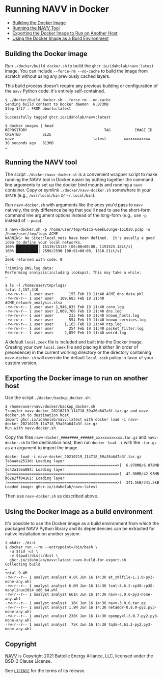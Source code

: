 # Running NAVV in Docker

* [Building the Docker Image](#Build)
* [Running the NAVV Tool](#Run)
* [Exporting the Docker Image to Run on Another Host](#Export)
* [Using the Docker Image as a Build Environment](#BuildEnv)


## <a name="Build"></a>Building the Docker image

Run `./docker/build_docker.sh` to build the `ghcr.io/idaholab/navv:latest` image. You can include `--force-rm --no-cache` to build the image from scratch without using any previously cached layers.

This build process doesn't require any previous building or configuration of the `navv` Python code: it's entirely self-contained.

```shell
$ ./docker/build_docker.sh --force-rm --no-cache
Sending build context to Docker daemon  6.873MB
Step 1/17 : FROM ubuntu:latest
…
Successfully tagged ghcr.io/idaholab/navv:latest

$ docker images | head
REPOSITORY                                   TAG           IMAGE ID       CREATED          SIZE
navv                                    latest        xxxxxxxxxxxx   38 seconds ago   313MB
…
```

## <a name="Run"></a>Running the NAVV tool

The script `./docker/navv-docker.sh` is a convenient wrapper script to make running the NAVV tool in Docker easier by putting together the command line arguments to set up the docker bind mounts and running a `navv` container. Copy or symlink `./docker/navv-docker.sh` somewhere in your `$PATH` (e.g., `/usr/local/bin` or `~/.local/bin`).

Run `navv-docker.sh` with arguments like the ones you'd pass to `navv` natively, the only difference being that you'll need to use the short-form command line argument options instead of the long-form (e.g., use `-p` instead of `--pcap`).

```shell
$ navv-docker.sh -p /home/user/tmp/4SICS-GeekLounge-151020.pcap -o /home/user/tmp/logs ACME
WARNING: No Site::local_nets have been defined.  It's usually a good idea to define your local networks.
100%|██████████| 15139/15139 [00:00<00:00, 1191525.18it/s]
100%|██████████| 2590/2590 [00:01<00:00, 1510.21it/s]
…
Zeek returned with code: 0
…
Trimming DNS.log data:
Performing analysis(including lookups). This may take a while:
…

$ ls -l /home/user/tmp/logs/
total 4,157,440
-rw-rw-r-- 1 user user       155 Feb 19 11:40 ACME_dns_data.pkl
-rw-rw-r-- 1 user user   109,683 Feb 19 11:40 ACME_network_analysis.xlsx
-rw-rw-r-- 1 user user 1,946,035 Feb 19 11:40 conn.log
-rw-rw-r-- 1 user user 2,069,766 Feb 19 11:40 dns.log
-rw-rw-r-- 1 user user       233 Feb 19 11:40 known_hosts.log
-rw-rw-r-- 1 user user       554 Feb 19 11:40 known_services.log
-rw-rw-r-- 1 user user     1,165 Feb 19 11:40 ntp.log
-rw-rw-r-- 1 user user       254 Feb 19 11:40 packet_filter.log
-rw-rw-r-- 1 user user     2,859 Feb 19 11:40 weird.log
```

A default `local.zeek` file is included and built into the Docker image. Creating your own `local.zeek` file and placing it either (in order of precedence) in the current working directory or the directory containing `navv-docker.sh` will override the default `local.zeek` policy in favor of your custom version.

## <a name="Export"></a>Exporting the Docker image to run on another host

Use the script `./docker/backup_docker.sh`:

```shell
$ /home/user/navv/docker/backup_docker.sh
Transfer navv-docker_20210219_114718_59a26a647a3f.tar.gz and navv-docker.sh to destination host
Import ghcr.io/idaholab/navv:latest with docker load -i navv-docker_20210219_114718_59a26a647a3f.tar.gz
Run with navv-docker.sh
```

Copy the files `navv-docker_########_######_xxxxxxxxxxxx.tar.gz` and `navv-docker.sh` to the destination host, then run `docker load -i` with the `.tar.gz` as an argument to import the image.

```shell
docker load -i navv-docker_20210219_114718_59a26a647a3f.tar.gz 
7a8aada2513d: Loading layer [==================================================>]  6.878MB/6.878MB
5c42a13ea084: Loading layer [==================================================>]  42.98MB/42.98MB
b62a2ff84161: Loading layer [==================================================>]  341.5kB/341.5kB
Loaded image: ghcr.io/idaholab/navv:latest
```

Then use `navv-docker.sh` as described above.

## <a name="BuildEnv"></a>Using the Docker image as a build environment

It's possible to use the Docker image as a build environment from which the packaged NAVV Python library and its dependencies can be extracted for native installation on another system:

```shell
$ mkdir ./dist
$ docker run --rm --entrypoint=/bin/bash \
  -u $(id -u) \
  -v $(pwd)/dist:/dist \
  ghcr.io/idaholab/navv:latest navv-build-for-export.sh
Collecting build
…
total 9.4M
-rw-r--r-- 1 analyst analyst 4.6K Jun 16 14:30 et_xmlfile-1.1.0-py3-none-any.whl
-rw-r--r-- 1 analyst analyst 6.6M Jun 16 14:30 lxml-4.6.3-cp38-cp38-manylinux2014_x86_64.whl
-rw-r--r-- 1 analyst analyst 661K Jun 16 14:30 navv-3.0.0-py3-none-any.whl
-rw-r--r-- 1 analyst analyst  16K Jun 16 14:30 navv-3.0.0.tar.gz
-rw-r--r-- 1 analyst analyst 1.9M Jun 16 14:30 netaddr-0.8.0-py2.py3-none-any.whl
-rw-r--r-- 1 analyst analyst 238K Jun 16 14:30 openpyxl-3.0.7-py2.py3-none-any.whl
-rw-r--r-- 1 analyst analyst  75K Jun 16 14:30 tqdm-4.61.1-py2.py3-none-any.whl
```
## <a name="Footer"></a>Copyright

[NAVV](https://github.com/idaholab/NAVV) is Copyright 2021 Battelle Energy Alliance, LLC, licensed under the BSD-3 Clause License.

See [`LICENSE`](./LICENSE) for the terms of its release.